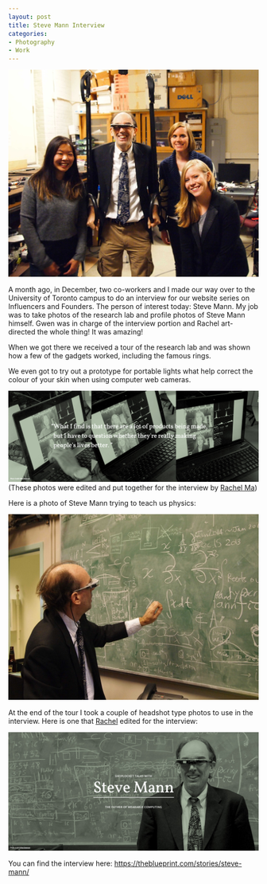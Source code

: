 ```yaml
---
layout: post
title: Steve Mann Interview
categories:
- Photography
- Work
---
```


<img class="header-img" src="../images/blog-images/2015-01/PB282876.JPG"> 

A month ago, in December, two co-workers and I made our way over to the University of Toronto campus to do an interview for our website series on Influencers and Founders. The person of interest today: Steve Mann. My job was to take photos of the research lab and profile photos of Steve Mann himself. Gwen was in charge of the interview portion and Rachel art-directed the whole thing! It was amazing! 

When we got there we received a tour of the research lab and was shown how a few of the gadgets worked, including the famous rings.

We even got to try out a prototype for portable lights what help correct the colour of your skin when using computer web cameras. 

<img src="../images/blog-images/2015-01/stevemann-interview3.png">
(These photos were edited and put together for the interview by <a href="http://rachelma.ca/" title="Rachel Ma">Rachel Ma</a>)

Here is a photo of Steve Mann trying to teach us physics: 

<img src="../images/blog-images/2015-01/PB282851.JPG">

At the end of the tour I took a couple of headshot type photos to use in the interview. Here is one that <a href="http://rachelma.ca/" title="Rachel Ma">Rachel</a> edited for the interview:

<img src="../images/blog-images/2015-01/stevemann-interview2.png">

You can find the interview here: <a href="https://theblueprint.com/stories/steve-mann/" title="SHOPLOCKET TALKS WITH Steve Mann - THE FATHER OF WEARABLE COMPUTING" target="_blank">https://theblueprint.com/stories/steve-mann/</a> 
